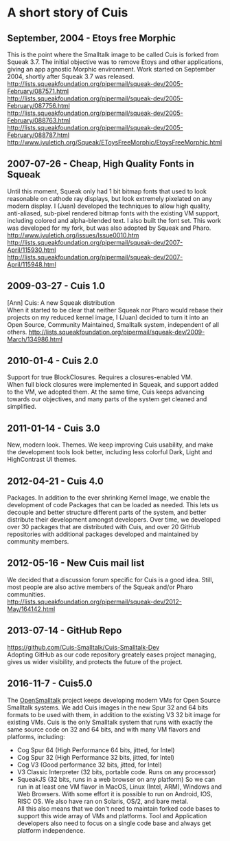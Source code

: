 # A short story of Cuis #

## September, 2004 - Etoys free Morphic ##
This is the point where the Smalltalk image to be called Cuis is forked from Squeak 3.7. The initial objective was to remove Etoys and other applications, giving an app agnostic Morphic environment. Work started on September 2004, shortly after Squeak 3.7 was released.  
http://lists.squeakfoundation.org/pipermail/squeak-dev/2005-February/087571.html  
http://lists.squeakfoundation.org/pipermail/squeak-dev/2005-February/087756.html  
http://lists.squeakfoundation.org/pipermail/squeak-dev/2005-February/088763.html  
http://lists.squeakfoundation.org/pipermail/squeak-dev/2005-February/088787.html  
http://www.jvuletich.org/Squeak/EToysFreeMorphic/EtoysFreeMorphic.html  

## 2007-07-26 - Cheap, High Quality Fonts in Squeak ##
Until this moment, Squeak only had 1 bit bitmap fonts that used to look reasonable on cathode ray displays, but look extremely pixelated on any modern display. I (Juan) developed the techniques to allow high quality, anti-aliased, sub-pixel rendered bitmap fonts with the existing VM support, including colored and alpha-blended text. I also built the font set. This work was developed for my fork, but was also adopted by Squeak and Pharo.  
http://www.jvuletich.org/issues/Issue0010.htm  
http://lists.squeakfoundation.org/pipermail/squeak-dev/2007-April/115930.html  
http://lists.squeakfoundation.org/pipermail/squeak-dev/2007-April/115948.html  

## 2009-03-27 - Cuis 1.0 ##
[Ann] Cuis: A new Squeak distribution  
When it started to be clear that neither Squeak nor Pharo would rebase their projects on my reduced kernel image, I (Juan) decided to turn it into an Open Source, Community Maintained, Smalltalk system, independent of all others.
http://lists.squeakfoundation.org/pipermail/squeak-dev/2009-March/134986.html  

## 2010-01-4 - Cuis 2.0 ##
Support for true BlockClosures. Requires a closures-enabled VM.  
When full block closures were implemented in Squeak, and support added to the VM, we adopted them. At the same time, Cuis keeps advancing towards our objectives, and many parts of the system get cleaned and simplified.

## 2011-01-14 - Cuis 3.0 ##
New, modern look. Themes. We keep improving Cuis usability, and make the development tools look better, including less colorful Dark, Light and HighContrast UI themes.   

## 2012-04-21 - Cuis 4.0 ##
Packages. In addition to the ever shrinking Kernel Image, we enable the development of code Packages that can be loaded as needed. This lets us decouple and better structure different parts of the system, and better distribute their development amongst developers. Over time, we developed over 30 packages that are distributed with Cuis, and over 20 GitHub repositories with additional packages developed and maintained by community members.   

## 2012-05-16 - New Cuis mail list ##
We decided that a discussion forum specific for Cuis is a good idea. Still, most people are also active members of the Squeak and/or Pharo communities.  
http://lists.squeakfoundation.org/pipermail/squeak-dev/2012-May/164142.html  

## 2013-07-14 - GitHub Repo ##
https://github.com/Cuis-Smalltalk/Cuis-Smalltalk-Dev  
Adopting GitHub as our code repository greately eases project managing, gives us wider visibility, and protects the future of the project.

## 2016-11-7 - Cuis5.0 ##
The [OpenSmalltalk](http://www.opensmalltalk.org) project keeps developing modern VMs for Open Source Smalltalk systems. We add Cuis images in the new Spur 32 and 64 bits formats to be used with them, in addition to the existing V3 32 bit image for existing VMs. Cuis is the only Smalltalk system that runs with exactly the same source code on 32 and 64 bits, and with many VM flavors and platforms, including:
- Cog Spur 64 (High Performance 64 bits, jitted, for Intel)  
- Cog Spur 32 (High Performance 32 bits, jitted, for Intel)  
- Cog V3  (Good performance 32 bits, jitted, for Intel) 
- V3 Classic Interpreter (32 bits, portable code. Runs on any processor)
- SqueakJS (32 bits, runs in a web browser on any platform)
So we can run in at least one VM flavor in MacOS, Linux (Intel, ARM), Windows and Web Browsers. With some effort it is possible to run on Android, IOS, RISC OS. We also have ran on Solaris, OS/2, and bare metal.  
All this also means that we don't need to maintain forked code bases to support this wide array of VMs and platforms. Tool and Application developers also need to focus on a single code base and always get platform independence.   
